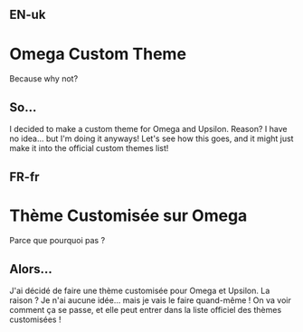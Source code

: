 ## EN-uk

# Omega Custom Theme
Because why not?

## So...
I decided to make a custom theme for Omega and Upsilon. Reason? I have no idea... but I'm doing it anyways! Let's see how this goes, and it might just make it into the official custom themes list!

## FR-fr

# Thème Customisée sur Omega
Parce que pourquoi pas ?

## Alors...
J'ai décidé de faire une thème customisée pour Omega et Upsilon. La raison ? Je n'ai aucune idée... mais je vais le faire quand-même ! On va voir comment ça se passe, et elle peut entrer dans la liste officiel des thèmes customisées !

